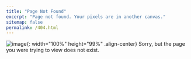 ```yaml
---
title: "Page Not Found"
excerpt: "Page not found. Your pixels are in another canvas."
sitemap: false
permalink: /404.html
---
```


![image](https://uploads-ssl.webflow.com/608226fcc940c3b49076cd02/60dd123b7015a24321e45546_1_hFwwQAW45673VGKrMPE2qQ.png){: width="100%" height="99%" .align-center}
Sorry, but the page you were trying to view does not exist.